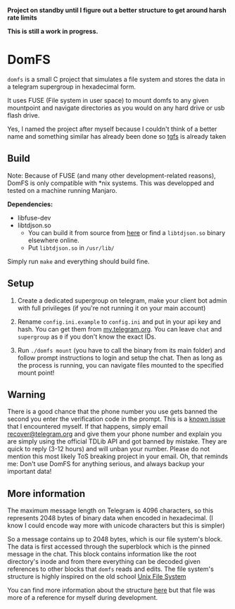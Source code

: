 **Project on standby until I figure out a better structure to get around harsh rate limits**

**This is still a work in progress.**

# DomFS

`domfs` is a small C project that simulates a file system and stores the data in a telegram supergroup in hexadecimal form.

It uses FUSE (File system in user space) to mount domfs to any given mountpoint and navigate directories as you would on any hard drive or usb flash drive.

Yes, I named the project after myself because I couldn't think of a better name and something similar has already been done so [tgfs](https://github.com/Firemoon777/tgfs) is already taken

## Build

Note: Because of FUSE (and many other development-related reasons), DomFS is only compatible with *nix systems. This was developped and tested on a machine running Manjaro.

**Dependencies:**

* libfuse-dev
* libtdjson\.so
   * You can build it from source from [here](https://github.com/tdlib/td/) or find a `libtdjson.so` binary elsewhere online.
   * Put `libtdjson.so` in `/usr/lib/`

Simply run `make` and everything should build fine.

## Setup

1. Create a dedicated supergroup on telegram, make your client bot admin with full privileges (if you're not running it on your main account)

2. Rename `config.ini.example` to `config.ini` and put in your api key and hash. You can get them from [my.telegram.org](https://my.telegram.org). You can leave `chat` and `supergroup` as `0` if you don't know the exact IDs.

3. Run `./domfs mount` (you have to call the binary from its main folder) and follow prompt instructions to login and setup the chat. Then as long as the process is running, you can navigate files mounted to the specified mount point!

## Warning

There is a good chance that the phone number you use gets banned the second you enter the verification code in the prompt. This is a [known issue](https://github.com/tdlib/td/issues/312) that I encountered myself. If that happens, simply email recover@telegram.org and give them your phone number and explain you are simply using the official TDLib API and got banned by mistake. They are quick to reply (3-12 hours) and will unban your number. Please do not mention this most likely ToS breaking project in your email. Oh, that reminds me: Don't use DomFS for anything serious, and always backup your important data!

## More information

The maximum message length on Telegram is 4096 characters, so this represents 2048 bytes of binary data when encoded in hexadecimal. (I know I could encode way more with unicode characters but this is simpler)

So a message contains up to 2048 bytes, which is our file system's block. The data is first accessed through the superblock which is the pinned message in the chat. This block contains information like the root directory's inode and from there everything can be decoded given references to other blocks that `domfs` reads and edits. The file system's structure is highly inspired on the old school [Unix File System](https://en.wikipedia.org/wiki/Unix_File_System)

You can find more information about the structure [here](structure.md) but that file was more of a reference for myself during development.